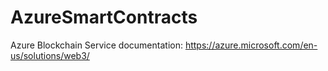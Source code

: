 # AzureSmartContracts
Azure Blockchain Service documentation: https://azure.microsoft.com/en-us/solutions/web3/

